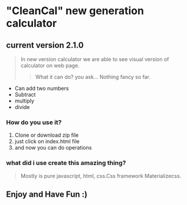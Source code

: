# "__CleanCal__" new generation calculator

## current version 2.1.0

> In new version calculator we are able to see visual version of calculator on web page.
>> What it can do? you ask...
> Nothing fancy so far.
* Can add two numbers
* Subtract
* multiply
* divide

### How do you use it?

1. Clone or download zip file
2. just click on index.html file
3. and now you can do operations

### what did i use create this amazing thing?

> Mostly is pure javascript, html, css.Css framework Materializecss.

## Enjoy and Have Fun :)